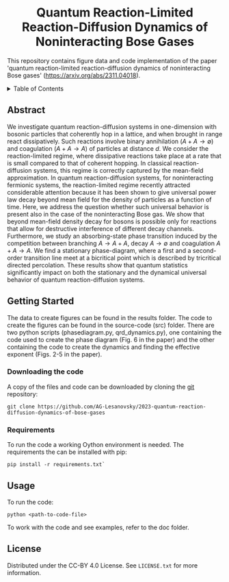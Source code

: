 <h1 align="center">
Quantum Reaction-Limited Reaction-Diffusion Dynamics of Noninteracting Bose Gases
</h1>

This repository contains figure data and code implementation of the paper 'quantum reaction-limited reaction-diffusion dynamics of noninteracting Bose gases' (https://arxiv.org/abs/2311.04018).

<details>
  <summary>Table of Contents</summary>
  <ol>
    <li><a href="#abstract">Abstract</a></li>
    <li>
      <a href="#getting-started">Getting Started</a>
      <ul>
        <li><a href="#requirements">Requirements</a></li>
      </ul>
    </li>
    <li><a href="#usage">Usage</a></li>
    <li><a href="#license">License</a></li>
  </ol>
</details>

## Abstract

We investigate quantum reaction-diffusion systems in one-dimension with bosonic particles that coherently hop in a lattice, and when brought in range react dissipatively. Such reactions involve binary annihilation ($A + A \to \emptyset$) and coagulation ($A + A \to A$) of particles at distance $d$. 
We consider the reaction-limited regime, where dissipative reactions take place at a rate that is small compared to that of coherent hopping. In classical reaction-diffusion systems, this regime is correctly captured by the mean-field approximation. In quantum reaction-diffusion systems, for noninteracting fermionic systems, the reaction-limited regime recently attracted considerable attention because it has been shown to give universal power law decay beyond mean field for the density of particles as a function of time. Here, we address the question whether such universal behavior is present also in the case of the noninteracting Bose gas. 
We show that beyond mean-field density decay for bosons is possible only for reactions that allow for destructive interference of different decay channels. 
Furthermore, we study an absorbing-state phase transition induced by the competition between branching $A\to A+A$, decay $A\to \emptyset$ and coagulation $A+A\to A$. We find a stationary phase-diagram, where a first and a second-order transition line meet at a bicritical point which is described by tricritical directed percolation. 
These results show that quantum statistics significantly impact on both the stationary and the dynamical universal behavior of quantum reaction-diffusion systems.


## Getting Started

The data to create figures can be found in the results folder. The code to create the figures can be found in the source-code (src) folder. There are two python scripts (phasediagram.py, qrd_dynamics.py), one containing the code used to create the phase diagram (Fig. 6 in the paper) and the other containing the code to create the dynamics and finding the effective exponent (Figs. 2-5 in the paper).

### Downloading the code

A copy of the files and code can be downloaded by cloning the [git](https://git-scm.com/) repository:

```setup
git clone https://github.com/AG-Lesanovsky/2023-quantum-reaction-diffusion-dynamics-of-bose-gases
```

### Requirements

To run the code a working Oython environment is needed. The requirements the can be installed with pip:

```setup
pip install -r requirements.txt`
```

## Usage

To run the code:
```setup
python <path-to-code-file>
```
To work with the code and see examples, refer to the doc folder.

## License

Distributed under the CC-BY 4.0 License. See `LICENSE.txt` for more information.

